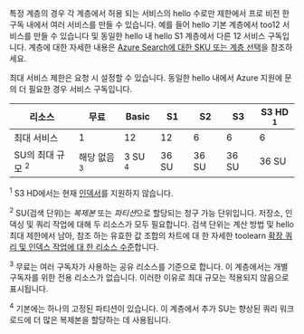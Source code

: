 특정 계층의 경우 각 계층에서 허용 되는 서비스의 hello 수로만 제한에서 프로 비전 한 구독 내에서 여러 서비스를 만들 수 있습니다. 예를 들어 hello 기본 계층에서 too12 서비스를 만들 수 있습니다 및 동일한 hello 내 hello S1 계층에서 다른 12 서비스 구독입니다. 계층에 대한 자세한 내용은 [Azure Search에 대한 SKU 또는 계층 선택](../articles/search/search-sku-tier.md)을 참조하세요.

최대 서비스 제한은 요청 시 설정할 수 있습니다. 동일한 hello 내에서 Azure 지원에 문의 더 필요한 경우 서비스 구독입니다.

| 리소스 | 무료 | Basic | S1 | S2 | S3 | S3 HD <sup>1</sup> |
| --- | --- | --- | --- | --- | --- | --- |
| 최대 서비스 |1 |12 |12 |6 |6 |6 |
| SU의 최대 규모 <sup>2</sup> |해당 없음 <sup>3</sup> |3 SU <sup>4</sup> |36 SU |36 SU |36 SU |36 SU |

<sup>1</sup> S3 HD에서는 현재 [인덱서](../articles/search/search-indexer-overview.md)를 지원하지 않습니다. 

<sup>2</sup> SU(검색 단위)는 *복제본* 또는 *파티션*으로 할당되는 청구 가능 단위입니다. 저장소, 인덱싱 및 쿼리 작업에 대해 두 리소스가 모두 필요합니다. 검색 단위는 계산 방법 및 hello 최대 제한에서 남아, 참조 하는 유효한 값 조합의 차트에 대 한 자세한 toolearn [확장 쿼리 및 인덱스 작업에 대 한 리소스 수준](../articles/search/search-capacity-planning.md)합니다. 

<sup>3</sup> 무료는 여러 구독자가 사용하는 공유 리소스를 기준으로 합니다. 이 계층에서는 개별 구독자를 위한 전용 리소스가 없습니다. 이러한 이유로 최대 규모는 적용되지 않음으로 표시됩니다.

<sup>4</sup> 기본에는 하나의 고정된 파티션이 있습니다. 이 계층에서 추가 SU는 향상된 쿼리 워크로드에 더 많은 복제본을 할당하는 데 사용됩니다.

